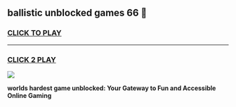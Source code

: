 
## ballistic unblocked games 66 👋
<h3>
<a href="https://premium.freeplayer.one?title=ballistic_unblocked_games_66&ref=13F">CLICK TO PLAY</a></h3>
<hr>

<h3>
<a href="https://premium.freeplayer.one?title=ballistic_unblocked_games_66&ref=13F">CLICK 2 PLAY</a>
  
</h3>

<a href="https://premium.freeplayer.one?title=ballistic_unblocked_games_66&ref=12F/"><img src="https://clearcache.store/games.png"></a>


**worlds hardest game unblocked: Your Gateway to Fun and Accessible Online Gaming**
